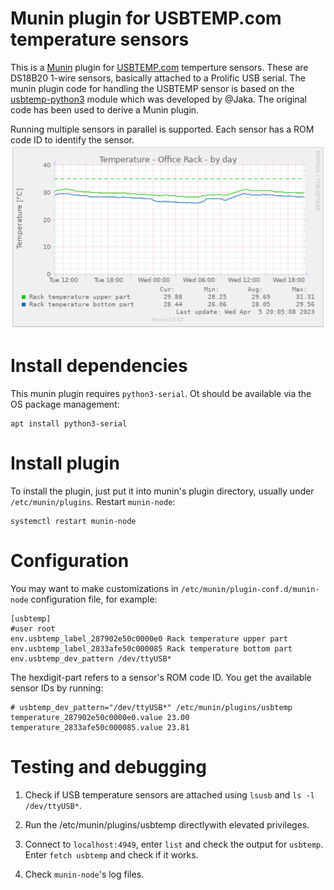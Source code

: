 
# Munin plugin for USBTEMP.com temperature sensors

This is a [Munin](http://munin-monitoring.org/) plugin for [USBTEMP.com](https://usbtemp.com/) temperture sensors. These are
DS18B20 1-wire sensors, basically attached
to a Prolific USB serial. The munin plugin code for handling the USBTEMP sensor is based on the
[usbtemp-python3](https://github.com/usbtemp/usbtemp-python3) module which was developed by @Jaka. The original
code has been used to derive a Munin plugin.

Running multiple sensors in parallel is supported. Each sensor has a ROM code ID to identify the sensor.
![Example diagram](example_diagram.png)
# Install dependencies

This munin plugin requires `python3-serial`. Ot should be available via the OS package management:

```
apt install python3-serial
```

# Install plugin

To install the plugin, just put it into munin's plugin directory, usually under `/etc/munin/plugins`. Restart `munin-node`:

```
systemctl restart munin-node
```

# Configuration

You may want to make customizations in `/etc/munin/plugin-conf.d/munin-node` configuration file, for example:

```
[usbtemp]
#user root
env.usbtemp_label_287902e50c0000e0 Rack temperature upper part
env.usbtemp_label_2833afe50c000085 Rack temperature bottom part
env.usbtemp_dev_pattern /dev/ttyUSB*
```

The hexdigit-part refers to a sensor's ROM code ID. You get the available sensor IDs by running:

```
# usbtemp_dev_pattern="/dev/ttyUSB*" /etc/munin/plugins/usbtemp
temperature_287902e50c0000e0.value 23.00
temperature_2833afe50c000085.value 23.81
```

# Testing and debugging

1. Check if USB temperature sensors are attached using `lsusb` and `ls -l /dev/ttyUSB*`.

2. Run the /etc/munin/plugins/usbtemp directlywith elevated privileges.

3. Connect to `localhost:4949`, enter `list` and check the output for `usbtemp`. Enter `fetch usbtemp` and check if it works.

4. Check `munin-node`'s log files.
